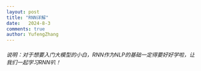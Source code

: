 ```yaml
---
layout: post
title: "RNN详解"
date:   2024-8-3
comments: true
author: YufengZhang
---
```


###### 说明：对于想要入门大模型的小白，RNN作为NLP的基础一定得要好好学啦，让我们一起学习RNN叭！

<!-- more -->

